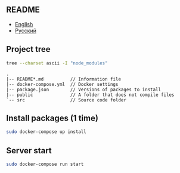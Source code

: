 ## README

- [English](README.md)
- [Русский](README-ru.md)

## Project tree

```bash
tree --charset ascii -I "node_modules"
```

```
.
|-- README*.md          // Information file
|-- docker-compose.yml  // Docker settings
|-- package.json        // Versions of packages to install
|-- public              // A folder that does not compile files
`-- src                 // Source code folder
```

## Install packages (1 time)

```bash
sudo docker-compose up install
```

## Server start

```bash
sudo docker-compose run start
```
